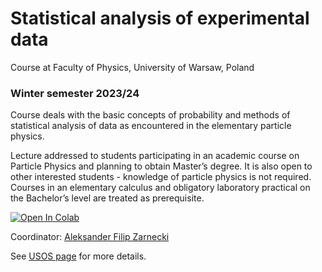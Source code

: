 # Statistical analysis of experimental data
Course at Faculty of Physics, University of Warsaw, Poland
### Winter semester 2023/24 

Course deals with the basic concepts of probability and methods of statistical analysis of data as encountered in the elementary particle physics. 

Lecture addressed to students participating in an academic course on Particle Physics and planning to obtain Master’s degree. It is also open to other interested students - knowledge of particle physics is not required. Courses in an elementary calculus and obligatory laboratory practical on the Bachelor’s level are treated as prerequisite. 

[![Open In Colab](https://colab.research.google.com/assets/colab-badge.svg)](https://colab.research.google.com/github/zarnecki/SAED/blob/2023_2024)

Coordinator: [Aleksander Filip Zarnecki](https://usosweb.fuw.edu.pl/kontroler.php?_action=katalog2/osoby/pokazOsobe&os_id=3306)

See [USOS page](https://usosweb.fuw.edu.pl/kontroler.php?_action=katalog2%2Fprzedmioty%2FpokazPrzedmiot&kod=1100-4ASWD&lang=en) for more details.
